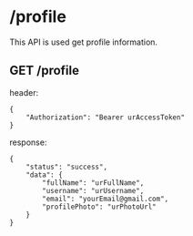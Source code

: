 # /profile

This API is used get profile information.

## GET /profile

header:
```
{
    "Authorization": "Bearer urAccessToken"
}
```
response:
```
{
    "status": "success",
    "data": {
        "fullName": "urFullName",
        "username": "urUsername",
        "email": "yourEmail@gmail.com",
        "profilePhoto": "urPhotoUrl"
    }
}

```

